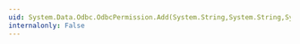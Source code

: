 ```yaml
---
uid: System.Data.Odbc.OdbcPermission.Add(System.String,System.String,System.Data.KeyRestrictionBehavior)
internalonly: False
---
```

